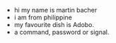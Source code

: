- hi my name is martin bacher
- i am from philippine
- my favourite dish is Adobo.
- a command, password or signal.


